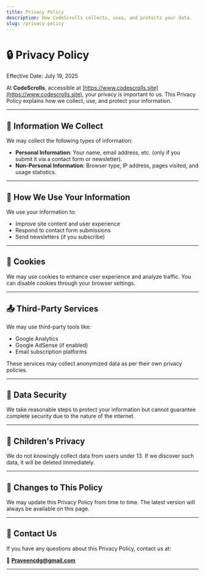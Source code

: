 ```yaml
---
title: Privacy Policy
description: How CodeScrolls collects, uses, and protects your data.
slug: /privacy-policy
---
```


# 🔒 Privacy Policy

Effective Date: July 19, 2025

At **CodeScrolls**, accessible at [https://www.codescrolls.site](https://www.codescrolls.site), your privacy is important to us. This Privacy Policy explains how we collect, use, and protect your information.

---

## 📘 Information We Collect

We may collect the following types of information:

- **Personal Information**: Your name, email address, etc. (only if you submit it via a contact form or newsletter).
- **Non-Personal Information**: Browser type, IP address, pages visited, and usage statistics.

---

## 🔧 How We Use Your Information

We use your information to:

- Improve site content and user experience
- Respond to contact form submissions
- Send newsletters (if you subscribe)

---

## 🍪 Cookies

We may use cookies to enhance user experience and analyze traffic. You can disable cookies through your browser settings.

---

## 📤 Third-Party Services

We may use third-party tools like:

- Google Analytics
- Google AdSense (if enabled)
- Email subscription platforms

These services may collect anonymized data as per their own privacy policies.

---

## 🔐 Data Security

We take reasonable steps to protect your information but cannot guarantee complete security due to the nature of the internet.

---

## 👶 Children's Privacy

We do not knowingly collect data from users under 13. If we discover such data, it will be deleted immediately.

---

## 📅 Changes to This Policy

We may update this Privacy Policy from time to time. The latest version will always be available on this page.

---

## 📩 Contact Us

If you have any questions about this Privacy Policy, contact us at:

📧 **Praveencdg@gmail.com**

---
